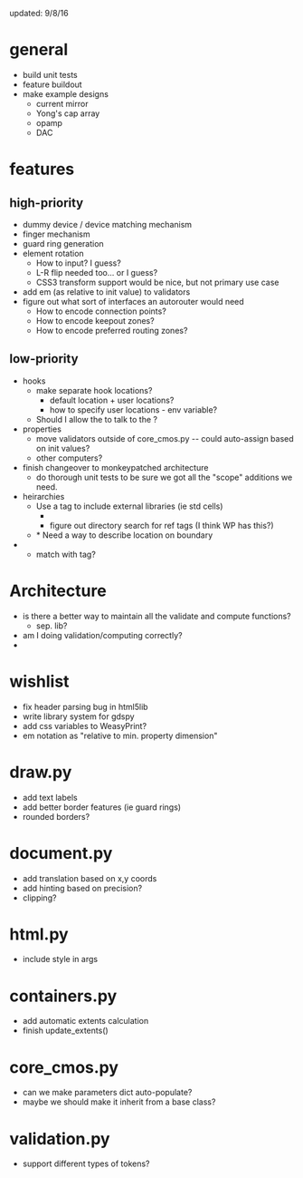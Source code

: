 updated: 9/8/16

general
=======
- build unit tests
- feature buildout
- make example designs
    + current mirror
    + Yong's cap array
    + opamp
    + DAC

features
========

high-priority
-------------
- dummy device / device matching mechanism
- finger mechanism
- guard ring generation
- element rotation
    + How to input? <fet rot=90> I guess?
    + L-R flip needed too... <fet flip=lr> or <fet flip=ud> I guess?
    + CSS3 transform support would be nice, but not primary use case
- add em (as relative to init value) to validators
- figure out what sort of interfaces an autorouter would need
    + How to encode connection points?
    + How to encode keepout zones?
    + How to encode preferred routing zones?


low-priority
------------
- hooks
    + make separate hook locations?
        * default location + user locations?
        * how to specify user locations - env variable?
    + Should I allow the <head> to talk to the <body>?
- properties
    + move validators outside of core_cmos.py -- could auto-assign based on init values?
    + other computers?
- finish changeover to monkeypatched architecture
    + do thorough unit tests to be sure we got all the "scope" additions we need.
- heirarchies
    + Use a tag to include external libraries (ie std cells)
        * <ref src="[path to src]">
        * figure out directory search for ref tags (I think WP has this?)
    + <port layer=M1 name=VIN location=NW??>
        * Need a way to describe location on boundary
- <!--[if TSMCN45]> ... some HTML here ... <![endif]-->
    + match with <tech> tag?


Architecture
============
- is there a better way to maintain all the validate and compute functions?
    + sep. lib?
- am I doing validation/computing correctly?
- 


wishlist
========
- fix header parsing bug in html5lib
- write library system for gdspy
- add css variables to WeasyPrint?
- em notation as "relative to min. property dimension"


draw.py
=======
- add text labels
- add better border features (ie guard rings)
- rounded borders?

document.py
===========
- add translation based on x,y coords
- add hinting based on precision?
- clipping?

html.py
=======
- include style in args

containers.py
=============
- add automatic extents calculation
- finish update_extents()

core_cmos.py
============
- can we make parameters dict auto-populate?
- maybe we should make it inherit from a base class?

validation.py
=============
- support different types of tokens?
